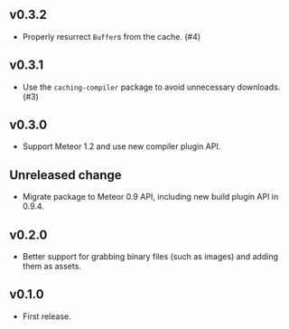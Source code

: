 ## v0.3.2

* Properly resurrect `Buffer`s from the cache. (#4) 

## v0.3.1

* Use the `caching-compiler` package to avoid unnecessary downloads. (#3) 

## v0.3.0

* Support Meteor 1.2 and use new compiler plugin API.

## Unreleased change

* Migrate package to Meteor 0.9 API, including new build plugin API in 0.9.4.

## v0.2.0

* Better support for grabbing binary files (such as images) and adding them as assets.

## v0.1.0

* First release.
